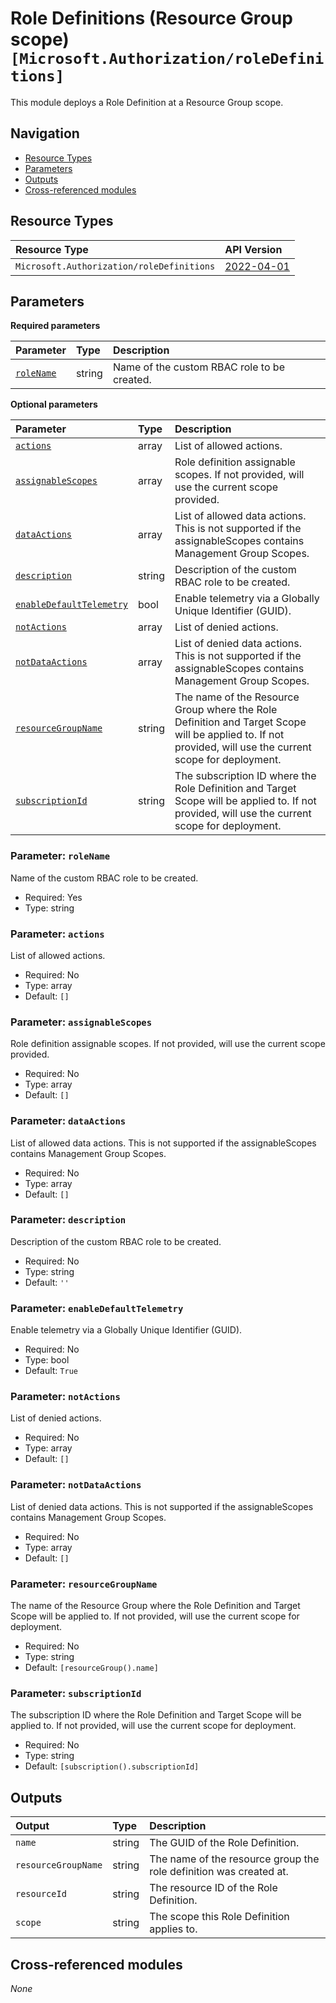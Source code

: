 # Role Definitions (Resource Group scope) `[Microsoft.Authorization/roleDefinitions]`

This module deploys a Role Definition at a Resource Group scope.

## Navigation

- [Resource Types](#Resource-Types)
- [Parameters](#Parameters)
- [Outputs](#Outputs)
- [Cross-referenced modules](#Cross-referenced-modules)

## Resource Types

| Resource Type | API Version |
| :-- | :-- |
| `Microsoft.Authorization/roleDefinitions` | [2022-04-01](https://learn.microsoft.com/en-us/azure/templates/Microsoft.Authorization/2022-04-01/roleDefinitions) |

## Parameters

**Required parameters**

| Parameter | Type | Description |
| :-- | :-- | :-- |
| [`roleName`](#parameter-rolename) | string | Name of the custom RBAC role to be created. |

**Optional parameters**

| Parameter | Type | Description |
| :-- | :-- | :-- |
| [`actions`](#parameter-actions) | array | List of allowed actions. |
| [`assignableScopes`](#parameter-assignablescopes) | array | Role definition assignable scopes. If not provided, will use the current scope provided. |
| [`dataActions`](#parameter-dataactions) | array | List of allowed data actions. This is not supported if the assignableScopes contains Management Group Scopes. |
| [`description`](#parameter-description) | string | Description of the custom RBAC role to be created. |
| [`enableDefaultTelemetry`](#parameter-enabledefaulttelemetry) | bool | Enable telemetry via a Globally Unique Identifier (GUID). |
| [`notActions`](#parameter-notactions) | array | List of denied actions. |
| [`notDataActions`](#parameter-notdataactions) | array | List of denied data actions. This is not supported if the assignableScopes contains Management Group Scopes. |
| [`resourceGroupName`](#parameter-resourcegroupname) | string | The name of the Resource Group where the Role Definition and Target Scope will be applied to. If not provided, will use the current scope for deployment. |
| [`subscriptionId`](#parameter-subscriptionid) | string | The subscription ID where the Role Definition and Target Scope will be applied to. If not provided, will use the current scope for deployment. |

### Parameter: `roleName`

Name of the custom RBAC role to be created.

- Required: Yes
- Type: string

### Parameter: `actions`

List of allowed actions.

- Required: No
- Type: array
- Default: `[]`

### Parameter: `assignableScopes`

Role definition assignable scopes. If not provided, will use the current scope provided.

- Required: No
- Type: array
- Default: `[]`

### Parameter: `dataActions`

List of allowed data actions. This is not supported if the assignableScopes contains Management Group Scopes.

- Required: No
- Type: array
- Default: `[]`

### Parameter: `description`

Description of the custom RBAC role to be created.

- Required: No
- Type: string
- Default: `''`

### Parameter: `enableDefaultTelemetry`

Enable telemetry via a Globally Unique Identifier (GUID).

- Required: No
- Type: bool
- Default: `True`

### Parameter: `notActions`

List of denied actions.

- Required: No
- Type: array
- Default: `[]`

### Parameter: `notDataActions`

List of denied data actions. This is not supported if the assignableScopes contains Management Group Scopes.

- Required: No
- Type: array
- Default: `[]`

### Parameter: `resourceGroupName`

The name of the Resource Group where the Role Definition and Target Scope will be applied to. If not provided, will use the current scope for deployment.

- Required: No
- Type: string
- Default: `[resourceGroup().name]`

### Parameter: `subscriptionId`

The subscription ID where the Role Definition and Target Scope will be applied to. If not provided, will use the current scope for deployment.

- Required: No
- Type: string
- Default: `[subscription().subscriptionId]`


## Outputs

| Output | Type | Description |
| :-- | :-- | :-- |
| `name` | string | The GUID of the Role Definition. |
| `resourceGroupName` | string | The name of the resource group the role definition was created at. |
| `resourceId` | string | The resource ID of the Role Definition. |
| `scope` | string | The scope this Role Definition applies to. |

## Cross-referenced modules

_None_
